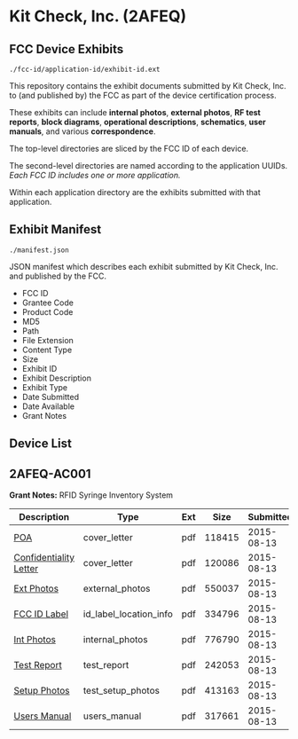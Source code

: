 # Kit Check, Inc. (2AFEQ)
## FCC Device Exhibits

```
./fcc-id/application-id/exhibit-id.ext
```

This repository contains the exhibit documents submitted by Kit Check, Inc. to (and published by) the FCC as part of the device certification process.

These exhibits can include **internal photos**, **external photos**, **RF test reports**, **block diagrams**, **operational descriptions**, **schematics**, **user manuals**, and various **correspondence**.

The top-level directories are sliced by the FCC ID of each device.

The second-level directories are named according to the application UUIDs. *Each FCC ID includes one or more application.*

Within each application directory are the exhibits submitted with that application. 

## Exhibit Manifest

```
./manifest.json
```

JSON manifest which describes each exhibit submitted by Kit Check, Inc. and published by the FCC.

- FCC ID
- Grantee Code
- Product Code
- MD5
- Path
- File Extension
- Content Type
- Size
- Exhibit ID
- Exhibit Description
- Exhibit Type
- Date Submitted
- Date Available
- Grant Notes

## Device List
## 2AFEQ-AC001
**Grant Notes:** RFID Syringe Inventory System

| Description | Type | Ext | Size | Submitted | Available |
| ----------- | ---- | --- | ---- | --------- | --------- |
| [POA](2AFEQ-AC001/319d6b1afde45582116b0f9f2a3fffe4/2714457.pdf) | cover_letter | pdf | 118415 | 2015-08-13 | 2015-08-13 |
| [Confidentiality Letter](2AFEQ-AC001/319d6b1afde45582116b0f9f2a3fffe4/2714458.pdf) | cover_letter | pdf | 120086 | 2015-08-13 | 2015-08-13 |
| [Ext Photos](2AFEQ-AC001/319d6b1afde45582116b0f9f2a3fffe4/2714460.pdf) | external_photos | pdf | 550037 | 2015-08-13 | 2016-02-09 |
| [FCC ID Label](2AFEQ-AC001/319d6b1afde45582116b0f9f2a3fffe4/2714461.pdf) | id_label_location_info | pdf | 334796 | 2015-08-13 | 2015-08-13 |
| [Int Photos](2AFEQ-AC001/319d6b1afde45582116b0f9f2a3fffe4/2714462.pdf) | internal_photos | pdf | 776790 | 2015-08-13 | 2016-02-09 |
| [Test Report](2AFEQ-AC001/319d6b1afde45582116b0f9f2a3fffe4/2714465.pdf) | test_report | pdf | 242053 | 2015-08-13 | 2015-08-13 |
| [Setup Photos](2AFEQ-AC001/319d6b1afde45582116b0f9f2a3fffe4/2714466.pdf) | test_setup_photos | pdf | 413163 | 2015-08-13 | 2016-02-09 |
| [Users Manual](2AFEQ-AC001/319d6b1afde45582116b0f9f2a3fffe4/2714467.pdf) | users_manual | pdf | 317661 | 2015-08-13 | 2016-02-09 |
